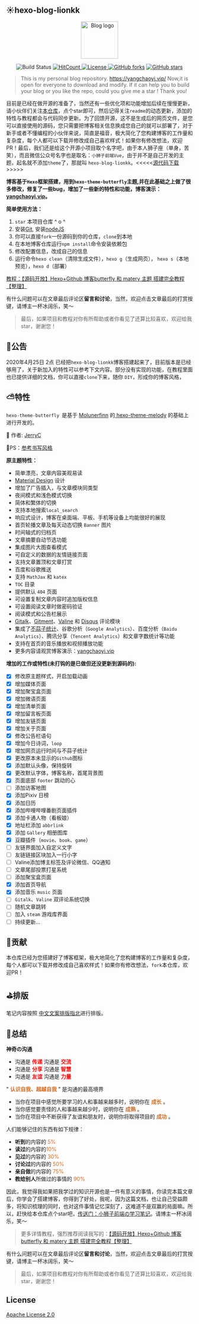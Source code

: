## :sunny:hexo-blog-lionkk

<p align="center"> <a href="https://yangchaoyi.vip" target="_blank" rel="noopener noreferrer"><img width="100" src="https://Chocolate1999.github.io/img/avatar.png" alt="Blog logo"></a> </p>

<p align="center">
<img src="https://camo.githubusercontent.com/87301d019d7f5fd66e4186fcf2f7e7a2276fd9f1/68747470733a2f2f7472617669732d63692e636f6d2f736877323031382f736877323031382e6769746875622e696f2e737667" alt="Build Status" data-canonical-src="https://travis-ci.comChocolate1999/hexo-blog-lionkk.svg" style="max-width:100%;">
<a href="http://hits.dwyl.com/Chocolate1999/hexo-blog-lionkk"><img src="http://hits.dwyl.com/Chocolate1999/hexo-blog-lionkk.svg" alt="HitCount"></a><a href="https://www.gnu.org/licenses/"> <img src="https://img.shields.io/github/license/Chocolate1999/hexo-blog-lionkk.svg" alt="License"></a><a href="https://github.com/Chocolate1999/hexo-blog-lionkk/network"> <img src="https://img.shields.io/github/forks/Chocolate1999/hexo-blog-lionkk.svg" alt="GitHub forks"></a> <a href="https://github.com/Chocolate1999/hexo-blog-lionkk/stargazers"> <img src="https://img.shields.io/github/stars/Chocolate1999/hexo-blog-lionkk.svg" alt="GitHub stars"></a></p>

>This is my personal blog repository. <a href="https://yangchaoyi.vip/">https://yangchaoyi.vip/</a> Now,it is open for everyone to download and modify. If it can help you to build your blog or you like the repo, could you give me a star ! Thank you!

目前是已经在做开源的准备了，当然还有一些优化项和功能增加后续在慢慢更新，请小伙伴们关注<a href="https://github.com/Chocolate1999/hexo-blog-lionkk">本仓库</a>，点个star即可，然后记得关注`readme`的动态更新，添加的特性与教程都会与代码同步更新。为了回馈开源，这不是生成后的网页文件，是您可以直接使用的源码，您只需要把博客相关信息换成您自己的就可以部署了，对于新手或者不懂编程的小伙伴来说，简直是福音，极大简化了您构建博客的工作量和复杂度，每个人都可以下载并修改成自己喜欢样式！如果你有修改想法，欢迎PR！最后，我们还是给这个开源小项目取个名字吧，由于本人狮子座（单身，苦笑），而且微信公众号名字也是取名：`小狮子前端Vue`，由于并不是自己开发的主题，起名就不添加`theme`了，那就叫 `hexo-blog-lionkk`。<<<<<<a href="https://github.com/Chocolate1999/hexo-blog-lionkk">源代码下载</a>>>>>>

**博客基于`Hexo`框架搭建，用到`hexo-theme-butterfly`主题,并在此基础之上做了很多修改，修复了一些bug，增加了一些新的特性和功能，博客演示：<a href="https://yangchaoyi.vip/">yangchaoyi.vip</a>。**


**简单使用方法：**

 1. `star` 本项目仓库 ^ o ^
 2. 安装<a href="https://git-scm.com/downloads">Git</a>, 安装<a
    href="https://nodejs.org/en/">nodeJS</a>
 3. 你可以直接`fork`一份源码到你的仓库，`clone`到本地
 4. 在本地博客仓库运行`npm install`命令安装依赖包
 5. 修改配置信息，改成自己的信息
 6. 运行命令`hexo clean`（清除生成文件），`hexo g`（生成网页）， `hexo s`（本地预览），`hexo d`（部署）

<a href="https://yangchaoyi.vip/posts/520520/">教程：【源码开放】Hexo+Github 博客butterfly 和 matery 主题 搭建完全教程【整理】</a>

有什么问题可以在文章最后评论区**留言和讨论**，当然，欢迎点击文章最后的打赏按键，请博主一杯冰阔乐，笑～

>最后，如果项目和教程对你有所帮助或者你看见了还算比较喜欢，欢迎给我star，谢谢您！

## :loudspeaker:公告

2020年4月25日 2点 已经把`hexo-blog-lionkk`博客搭建起来了，目前版本是已经够用了，关于新加入的特性可以参考下文内容。部分没有实现的功能，在教程里面也已提供详细的文档，你可以直接`clone`下来，随你 `DIY`，形成你的博客风格，

## :partly_sunny:特性
`hexo-theme-butterfly `是基于 <a href="https://github.com/Molunerfinn">Molunerfinn</a> 的<a href="https://github.com/Molunerfinn/hexo-theme-melody"> hexo-theme-melody</a> 的基础上进行开发的。

:pencil:	作者: <a href="https://github.com/jerryc127/hexo-theme-butterfly">JerryC</a>

:memo:PS：<a href="https://github.com/shw2018/hexo-blog-fly">参考书写风格</a>

**原主题特性：**

- 简单漂亮，文章内容美观易读
- <a href="https://material.io/">Material Design</a> 设计
- 增加了广告插入，与文章模块同类型
- 夜间模式和浅色模式切换
- 简体和繁体的切换
- 支持本地搜索`local_search`
- 响应式设计，博客在桌面端、平板、手机等设备上均能很好的展现
- 首页轮播文章及每天动态切换 `Banner` 图片
- 时间轴式的归档页
- 文章摘要自动节选功能
- 集成图片大图查看模式
- 可自定义的数据的友情链接页面
- 支持文章置顶和文章打赏
- 百度和谷歌推送
- 支持 `MathJax` 和 `katex`
- `TOC` 目录
- 提供默认 `404` 页面
- 可设置复制文章内容时追加版权信息
- 可设置阅读文章时做密码验证
- 阅读模式和公告栏展示
- <a href="https://gitalk.github.io/">Gitalk</a>、<a href="https://imsun.github.io/gitment/">Gitment</a>、<a href="https://valine.js.org/">Valine</a> 和 <a href="https://disqus.com/">Disqus</a> 评论模块
- 集成了<a href="http://busuanzi.ibruce.info/">不蒜子统计</a>、谷歌分析（`Google Analytics`）、百度分析（`Baidu Analytics`）、腾讯分享（`Tencent Analytics`）和文章字数统计等功能
- 支持在首页的音乐播放和视频播放功能
- 更多内容请观赏博客演示：<a href="https://yangchaoyi.vip/">yangchaoyi.vip</a>

**增加的工作或特性(未打钩的是已做但还没更新到源码的):**

 - [x] 修改原主题样式，开启加载动画
 - [x]  增加媒体页面
 - [x] 增加聚宝盒页面
 - [x] 增加微语页面
 - [x] 增加清单页面
 - [x] 增加留言板页面
 - [x] 增加友链页面
 - [x] 增加关于页面
 - [x] 修改公告栏语句
 - [x] 增加今日诗词，`loop`
 - [x] 增加网页运行时间与不蒜子统计
 - [x] 更改原本未显示的`Github`图标
 - [x] 添加默认头像，保持旋转
 - [x] 更改默认字体，博客名称，首尾背景图
 - [x] 页面底部 `footer` 跳动的心
 - [ ] 添加访客地图
 - [x] 添加Pixiv 日榜
 - [x] 添加日历
 - [x] 添加哔哩哔哩番剧页面插件
 - [x] 添加卡通人物（看板娘）
 - [x] 地址栏添加 `abbrlink`
 - [x] 添加 `Gallery` 相册图库
 - [x] 豆瓣插件（`movie`、`book`、`game`）
 - [ ] 友链界面加入自定义文字
 - [ ] 友链链接区块加入一行小字
 - [ ] Valine添加博主标签及评论微信、QQ通知
 - [ ] 文章尾部投票打星系统
 - [ ] 添加聚宝盒页面
 - [x] 添加首页导航
 - [x] 添加音乐 `music` 页面
 - [ ] `Gitalk`、`Valine` 双评论系统切换
 - [ ] 随机文章跳转
 - [ ] 加入 `steam` 游戏库界面
 - [ ] 持续更新...
## :pushpin:贡献
本仓库已经为您搭建好了博客框架，极大地简化了您构建博客的工作量和复杂度，每个人都可以下载并修改成自己喜欢样式！如果你有修改想法，`fork`本仓库，欢迎PR！

## :golf:排版

笔记内容按照 <a href="https://mazhuang.org/wiki/chinese-copywriting-guidelines/">中文文案排版指北</a>进行排版。


## :rainbow:总结

 **神奇の沟通**

- 沟通是<font color=red> **传递**</font> 沟通是<font color=red> **交流**</font>
- 沟通是<font color=red> **分享**</font> 沟通是<font color=red> **智慧**</font>
- 沟通是<font color=red> **友谊**</font> 沟通是<font color=red> **力量**</font>

" **<font color=chocolate>认识自我、超越自我</font>** " 是沟通的最高境界

- 当你在项目中感觉所要学习的人和事越来越多时，说明你在 **<font color=chocolate>成长</font>** 。
- 当你感觉要责怪的人和事越来越少时，说明你在 **<font color=chocolate>成熟</font>** 。
- 当你在项目中不断获得了友谊和朋友时，说明你将取得项目的 **<font color=chocolate>成功</font>** 。

人们能够记住的东西有如下规律：
- **听到**的内容的 <font color=chocolate>5%</font>
- **读过**的内容的<font color=chocolate>10%</font>
- **见过**的内容的 <font color=chocolate>30%</font>
- **讨论过**的内容的 <font color=chocolate>50%</font>
- **亲自做**的内容的 <font color=chocolate>75%</font>
- **教给别人**所做过的事情的 <font color=chocolate>90%</font>


因此，我觉得我如果把我学过的知识开源也是一件有意义的事情，你读完本篇文章后，你学会了搭建博客，你得到了好处，我呢，因为这篇文档，也让自己受益颇多，将知识梳理的同时，也对这件事情记忆深刻了，这难道不是双赢的局面嘛。所以，赶快给本仓库点个star吧，<a href="https://github.com/Chocolate1999/Front-end-learning-to-organize-notes">传送门：小狮子前端の学习笔记</a>。请博主一杯冰阔乐，笑～

>更多详情教程，强烈推荐阅读我写的：<a href="https://yangchaoyi.vip/posts/520520/">【源码开放】Hexo+Github 博客butterfly 和 matery 主题 搭建完全教程【整理】</a>

有什么问题可以在文章最后评论区**留言和讨论**，当然，欢迎点击文章最后的打赏按键，请博主一杯冰阔乐，笑～

>最后，如果项目和教程对你有所帮助或者你看见了还算比较喜欢，欢迎给我star，谢谢您！

## License

<a href="http://www.apache.org/licenses/LICENSE-2.0">Apache License 2.0</a>
